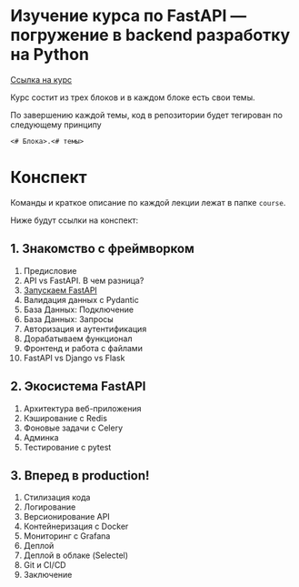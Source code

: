 # Изучение курса по  FastAPI — погружение в backend разработку на Python

[Ссылка на курс](https://stepik.org/course/153849/promo)

Курс состит из трех блоков и в каждом блоке есть свои темы.

По завершению каждой темы, код в репозитории будет тегирован по следующему принципу

`<# Блока>.<# темы>`


# Конспект

Команды и краткое описание по каждой лекции лежат в папке `course`.

Ниже будут ссылки на конспект:

## 1. Знакомство с фреймворком
1. Предисловие
1. API vs FastAPI. В чем разница?
1. [Запускаем FastAPI](./course/1.3.md)
1. Валидация данных с Pydantic
1. База Данных: Подключение
1. База Данных: Запросы
1. Авторизация и аутентификация
1. Дорабатываем функционал
1. Фронтенд и работа с файлами
1. FastAPI vs Django vs Flask

## 2. Экосистема FastAPI
1. Архитектура веб-приложения
1. Кэширование с Redis
1. Фоновые задачи с Celery
1. Админка
1. Тестирование с pytest

## 3. Вперед в production!
1. Стилизация кода
1. Логирование
1. Версионирование API
1. Контейнеризация с Docker
1. Мониторинг с Grafana
1. Деплой
1. Деплой в облаке (Selectel)
1. Git и CI/CD
1. Заключение
